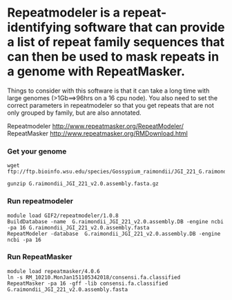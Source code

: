 # Repeatmodeler is a repeat-identifying software that can provide a list of repeat family sequences that can then be used to mask repeats in a genome with RepeatMasker.
Things to consider with this software is that it can take a long time with large genomes (>1Gb==>96hrs on a 16 cpu node).  You also need to set the correct parameters in repeatmodeler so that you get repeats that are not only grouped by family, but are also annotated.

Repeatmodeler http://www.repeatmasker.org/RepeatModeler/
RepeatMasker http://www.repeatmasker.org/RMDownload.html

### Get your genome
```
wget ftp://ftp.bioinfo.wsu.edu/species/Gossypium_raimondii/JGI_221_G.raimondii_Dgenome/assembly/G.raimondii_JGI_221_v2.0.assembly.fasta.gz

gunzip G.raimondii_JGI_221_v2.0.assembly.fasta.gz
```

### Run repeatmodeler
```
module load GIF2/repeatmodeler/1.0.8
BuildDatabase -name  G.raimondii_JGI_221_v2.0.assembly.DB -engine ncbi -pa 16 G.raimondii_JGI_221_v2.0.assembly.fasta
RepeatModeler -database  G.raimondii_JGI_221_v2.0.assembly.DB -engine ncbi -pa 16
```



### Run RepeatMasker
```
module load repeatmasker/4.0.6
ln -s RM_10210.MonJan151105342018/consensi.fa.classified
RepeatMasker -pa 16 -gff -lib consensi.fa.classified G.raimondii_JGI_221_v2.0.assembly.fasta
```
